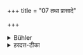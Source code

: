 +++
title = "07 तथा प्रासादे"

+++

<details><summary>Bühler</summary>

7. Nor on a wooden platform.
</details>

<details><summary>हरदत्त-टीका</summary>

## सूत्रम्
तथा प्रासादे ॥ ७॥  
### टिप्पनी
प्रासादो दारुमयो मञ्चः। तत्रापि न भुञ्जीत ॥ ७॥
</details>
